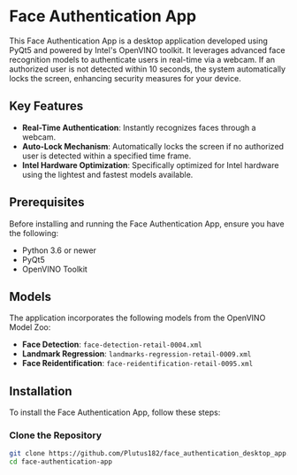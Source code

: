 # Face Authentication App

This Face Authentication App is a desktop application developed using PyQt5 and powered by Intel's OpenVINO toolkit. It leverages advanced face recognition models to authenticate users in real-time via a webcam. If an authorized user is not detected within 10 seconds, the system automatically locks the screen, enhancing security measures for your device.

## Key Features

- **Real-Time Authentication**: Instantly recognizes faces through a webcam.
- **Auto-Lock Mechanism**: Automatically locks the screen if no authorized user is detected within a specified time frame.
- **Intel Hardware Optimization**: Specifically optimized for Intel hardware using the lightest and fastest models available.

## Prerequisites

Before installing and running the Face Authentication App, ensure you have the following:

- Python 3.6 or newer
- PyQt5
- OpenVINO Toolkit

## Models

The application incorporates the following models from the OpenVINO Model Zoo:

- **Face Detection**: `face-detection-retail-0004.xml`
- **Landmark Regression**: `landmarks-regression-retail-0009.xml`
- **Face Reidentification**: `face-reidentification-retail-0095.xml`

## Installation

To install the Face Authentication App, follow these steps:

### Clone the Repository

```bash
git clone https://github.com/Plutus182/face_authentication_desktop_app.git
cd face-authentication-app
```

